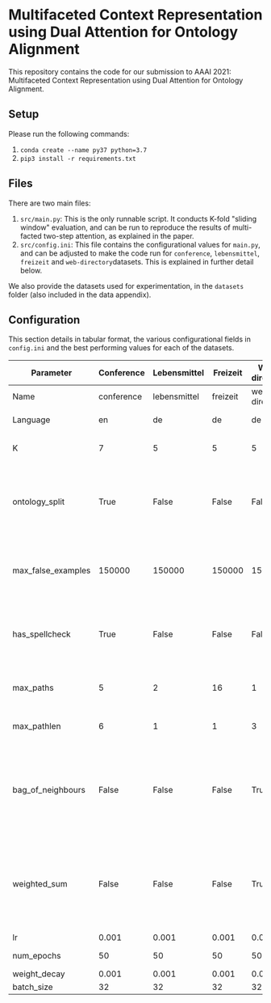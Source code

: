 # Multifaceted Context Representation using Dual Attention for Ontology Alignment


This repository contains the code for our submission to AAAI 2021: Multifaceted Context Representation using Dual Attention for Ontology Alignment.

## Setup
Please run the following commands: 

1. `conda create --name py37 python=3.7`
2. `pip3 install -r requirements.txt`

## Files

There are two main files:
1. `src/main.py`: This is the only runnable script. It conducts K-fold "sliding window" evaluation, and can be run to reproduce the results of multi-facted two-step attention, as explained in the paper.
2. `src/config.ini`: This file contains the configurational values for `main.py`, and can be adjusted to make the code run for `conference`, `lebensmittel`, `freizeit` and `web-directory`datasets. This is explained in further detail below.

We also provide the datasets used for experimentation, in the `datasets` folder (also included in the data appendix).

## Configuration

This section details in tabular format, the various configurational fields in `config.ini` and the best performing values for each of the datasets.

| Parameter          | Conference | Lebensmittel | Freizeit | Web-directory | Description                                                                                                   |
|--------------------|------------|--------------|----------|---------------|---------------------------------------------------------------------------------------------------------------|
| Name               | conference | lebensmittel | freizeit | web-directory | Name of dataset                                                                                               |
| Language           | en         | de           | de       | de            | Language of dataset                                                                                           |
| K                  | 7          | 5            | 5        | 5             | Value of K used in K-fold sliding window                                                                      |
| ontology_split     | True       | False        | False    | False         | Determines if training data should be split on ontology level (True) or on element level (False)          |
| max_false_examples | 150000     | 150000       | 150000   | 150000        | Max number of false (dissimilar) examples to take while training                                          |
| has_spellcheck     | True       | False        | False    | False         | Whether or not to use an English spelling checker while preprocessing.                                    |
| max_paths          | 5          | 2            | 16       | 1             | Max number of paths to consider, per node                                                                     |
| max_pathlen        | 6         | 1            | 1        | 3             | Max length of the path to consider                                                                            |
| bag_of_neighbours  | False       | False        | False    | True          | Determines whether one-hop neighbours are treated as a bag of nodes, or path of length one (see paper)     |
| weighted_sum       | False       | False        | False    | True          | Determines whether unified path representation is computed using weighted sum, or max pooling (see paper) |
| lr                 | 0.001      | 0.001        | 0.001    | 0.001         | Learning rate                                                                                                 |
| num_epochs         | 50         | 50           | 50       | 50            | Number of epochs                                                                                              |
| weight_decay       | 0.001      | 0.001        | 0.001    | 0.001         | Weight decay                                                                                                  |
| batch_size         | 32         | 32           | 32       | 32            | Batch size                                                                                                    |